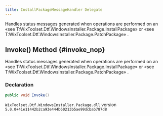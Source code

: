 ```yaml
---
title: InstallPackageMessageHandler Delegate
---
```

Handles status messages generated when operations are performed on an «see T:WixToolset.Dtf.WindowsInstaller.Package.InstallPackage» or «see T:WixToolset.Dtf.WindowsInstaller.Package.PatchPackage» .
## Invoke() Method {#invoke_nop}
Handles status messages generated when operations are performed on an «see T:WixToolset.Dtf.WindowsInstaller.Package.InstallPackage» or «see T:WixToolset.Dtf.WindowsInstaller.Package.PatchPackage» .
### Declaration
```cs
public void Invoke()
```
`WixToolset.Dtf.WindowsInstaller.Package.dll` version `5.0.0+41e11442b2ca93e444b60213b5ae99dcbab787d8`
